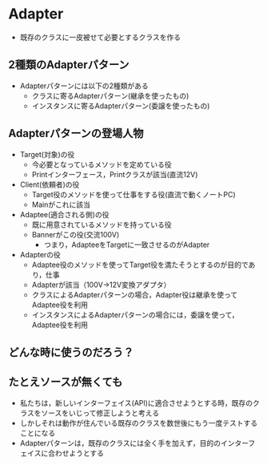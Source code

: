 # Adapter
* 既存のクラスに一皮被せて必要とするクラスを作る

## 2種類のAdapterパターン
* Adapterパターンには以下の2種類がある
    * クラスに寄るAdapterパターン(継承を使ったもの)
    * インスタンスに寄るAdapterパターン(委譲を使ったもの)


## Adapterパターンの登場人物
* Target(対象)の役
    * 今必要となっているメソッドを定めている役
    * Printインターフェース，Printクラスが該当(直流12V)
* Client(依頼者)の役
    * Target役のメソッドを使って仕事をする役(直流で動くノートPC)
    * Mainがこれに該当
* Adaptee(適合される側)の役
    * 既に用意されているメソッドを持っている役
    * Bannerがこの役(交流100V)
        * つまり，AdapteeをTargetに一致させるのがAdapter
* Adapterの役
    * Adaptee役のメソッドを使ってTarget役を満たそうとするのが目的であり，仕事
    * Adapterが該当（100V->12V変換アダプタ）
    * クラスによるAdapterパターンの場合，Adapter役は継承を使ってAdaptee役を利用
    * インスタンスによるAdapterパターンの場合には，委譲を使って，Adaptee役を利用
 
## どんな時に使うのだろう？

## たとえソースが無くても
* 私たちは，新しいインターフェイス(API)に適合させようとする時，既存のクラスをソースをいじって修正しようと考える
* しかしそれは動作が住んでいる既存のクラスを数世後にもう一度テストすることになる
* Adapterパターンは，既存のクラスには全く手を加えず，目的のインターフェイスに合わせようとする